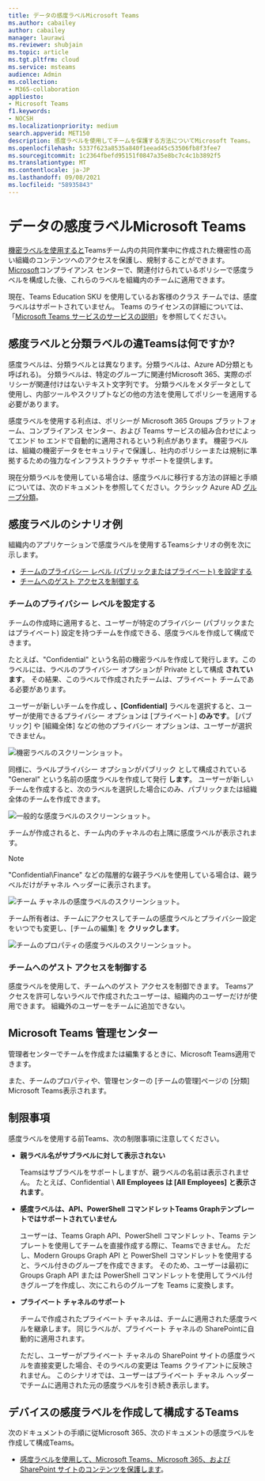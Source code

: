```yaml
---
title: データの感度ラベルMicrosoft Teams
ms.author: cabailey
author: cabailey
manager: laurawi
ms.reviewer: shubjain
ms.topic: article
ms.tgt.pltfrm: cloud
ms.service: msteams
audience: Admin
ms.collection:
- M365-collaboration
appliesto:
- Microsoft Teams
f1.keywords:
- NOCSH
ms.localizationpriority: medium
search.appverid: MET150
description: 感度ラベルを使用してチームを保護する方法についてMicrosoft Teams。
ms.openlocfilehash: 5337f623a8535a840f1eead45c53506fb8f3fee7
ms.sourcegitcommit: 1c2364fbefd95151f0847a35e8bc7c4c1b3892f5
ms.translationtype: MT
ms.contentlocale: ja-JP
ms.lasthandoff: 09/08/2021
ms.locfileid: "58935843"
---
```

# <a name="sensitivity-labels-for-microsoft-teams"></a>データの感度ラベルMicrosoft Teams

[機密ラベルを使用すると](/microsoft-365/compliance/sensitivity-labels)Teamsチーム内の共同作業中に作成された機密性の高い組織のコンテンツへのアクセスを保護し、規制することができます。 [Microsoft](/microsoft-365/compliance/go-to-the-securitycompliance-center)コンプライアンス センターで、関連付けられているポリシーで感度ラベルを構成した後、これらのラベルを組織内のチームに適用できます。

現在、Teams Education SKU を使用しているお客様のクラス チームでは、感度ラベルはサポートされていません。 Teams のライセンスの詳細については、「[Microsoft Teams サービスのサービスの説明](/office365/servicedescriptions/teams-service-description)」を参照してください。

## <a name="whats-the-difference-between-sensitivity-labels-and-teams-classification-labels"></a>感度ラベルと分類ラベルの違Teamsは何ですか?

感度ラベルは、分類ラベルとは異なります。分類ラベルは、Azure AD分類とも呼ばれる)。 分類ラベルは、特定のグループに関連付Microsoft 365、実際のポリシーが関連付けはないテキスト文字列です。 分類ラベルをメタデータとして使用し、内部ツールやスクリプトなどの他の方法を使用してポリシーを適用する必要があります。

感度ラベルを使用する利点は、ポリシーが Microsoft 365 Groups プラットフォーム、コンプライアンス センター、および Teams サービスの組み合わせによってエンド to エンドで自動的に適用されるという利点があります。 機密ラベルは、組織の機密データをセキュリティで保護し、社内のポリシーまたは規制に準拠するための強力なインフラストラクチャ サポートを提供します。

現在分類ラベルを使用している場合は、感度ラベルに移行する方法の詳細と手順については、次のドキュメントを参照してください。クラシック Azure AD [グループ分類](/microsoft-365/compliance/sensitivity-labels-teams-groups-sites#classic-azure-ad-group-classification)。

## <a name="example-scenarios-for-sensitivity-labels"></a>感度ラベルのシナリオ例

組織内のアプリケーションで感度ラベルを使用するTeamsシナリオの例を次に示します。

- [チームのプライバシー レベル (パブリックまたはプライベート) を設定する](#set-the-privacy-level-for-teams)
- [チームへのゲスト アクセスを制御する](#control-guest-access-to-teams)

### <a name="set-the-privacy-level-for-teams"></a>チームのプライバシー レベルを設定する

チームの作成時に適用すると、ユーザーが特定のプライバシー (パブリックまたはプライベート) 設定を持つチームを作成できる、感度ラベルを作成して構成できます。

たとえば、"Confidential" という名前の機密ラベルを作成して発行します。このラベルには、ラベルのプライバシー オプションが Private として構成 **されています**。 その結果、このラベルで作成されたチームは、プライベート チームである必要があります。 

ユーザーが新しいチームを作成し **、[Confidential]** ラベルを選択すると、ユーザーが使用できるプライバシー オプションは [プライベート] **のみです**。 [パブリック] や [組織全体] などの他のプライバシー オプションは、ユーザーが選択できません。

![機密ラベルのスクリーンショット。](media/sensitivity-labels-confidential-example.png)

同様に、ラベルプライバシー オプションがパブリック として構成されている "General" という名前の感度ラベルを作成して発行 **します**。 ユーザーが新しいチームを作成すると、次のラベルを選択した場合にのみ、パブリックまたは組織全体のチームを作成できます。

![一般的な感度ラベルのスクリーンショット。](media/sensitivity-labels-general-example.png)

チームが作成されると、チーム内のチャネルの右上隅に感度ラベルが表示されます。 

> [!NOTE]
> "Confidential\Finance" などの階層的な親子ラベルを使用している場合は、親ラベルだけがチャネル ヘッダーに表示されます。

![チーム チャネルの感度ラベルのスクリーンショット。](media/sensitivity-labels-channel.png)

チーム所有者は、チームにアクセスしてチームの感度ラベルとプライバシー設定をいつでも変更し、[チームの編集] を **クリックします**。

![チームのプロパティの感度ラベルのスクリーンショット。](media/sensitivity-labels-edit-team.png)

### <a name="control-guest-access-to-teams"></a>チームへのゲスト アクセスを制御する

感度ラベルを使用して、チームへのゲスト アクセスを制御できます。 Teamsアクセスを許可しないラベルで作成されたユーザーは、組織内のユーザーだけが使用できます。 組織外のユーザーをチームに追加できない。

## <a name="microsoft-teams-admin-center"></a>Microsoft Teams 管理センター

管理者センターでチームを作成または編集するときに、Microsoft Teams適用できます。 

また、チームのプロパティや、管理センターの [チームの管理]ページの [分類] Microsoft Teams表示されます。

## <a name="limitations"></a>制限事項

感度ラベルを使用する前Teams、次の制限事項に注意してください。

- **親ラベル名がサブラベルに対して表示されない**
    
    Teamsはサブラベルをサポートしますが、親ラベルの名前は表示されません。 たとえば、Confidential  \\ **All Employees は [All Employees]** **と表示されます**。

- **感度ラベルは、API、PowerShell コマンドレットTeams Graphテンプレートではサポートされていません**
    
    ユーザーは、Teams Graph API、PowerShell コマンドレット、Teams テンプレートを使用してチームを直接作成する際に、Teamsできません。 ただし、Modern Groups Graph API と PowerShell コマンドレットを使用すると、ラベル付きのグループを作成できます。 そのため、ユーザーは最初に Groups Graph API または PowerShell コマンドレットを使用してラベル付きグループを作成し、次にこれらのグループを Teams に変換します。

- **プライベート チャネルのサポート**
    
    チームで作成されたプライベート チャネルは、チームに適用された感度ラベルを継承します。 同じラベルが、プライベート チャネルの SharePointに自動的に適用されます。
    
    ただし、ユーザーがプライベート チャネルの SharePoint サイトの感度ラベルを直接変更した場合、そのラベルの変更は Teams クライアントに反映されません。 このシナリオでは、ユーザーはプライベート チャネル ヘッダーでチームに適用された元の感度ラベルを引き続き表示します。

## <a name="how-to-create-and-configure-sensitivity-labels-for-teams"></a>デバイスの感度ラベルを作成して構成するTeams

次のドキュメントの手順に従Microsoft 365、次のドキュメントの感度ラベルを作成して構成Teams。 

- [感度ラベルを使用して、Microsoft Teams、Microsoft 365、および SharePoint サイトのコンテンツを保護します](/microsoft-365/compliance/sensitivity-labels-teams-groups-sites)。
